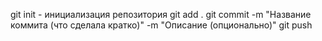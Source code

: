 git init - инициализация репозитория
git add .
git commit -m "Название коммита (что сделала кратко)" -m "Описание (опционально)"
git push
